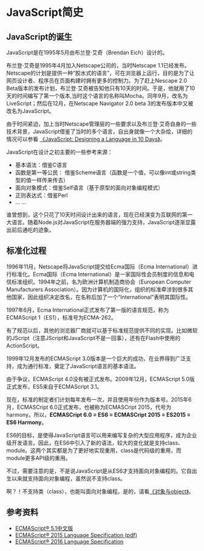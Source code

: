 # JavaScript简史

## JavaScript的诞生

JavaScript是在1995年5月由布兰登·艾奇（Brendan Eich）设计的。

布兰登·艾奇是1995年4月加入Netscape公司的，当时Netscape 1.1已经发布。Netscape的计划是提供一种“胶水式的语言”，可在浏览器上运行，目的是为了让网页设计者、程序员在页面构建时拥有更多的控制力。为了赶上Nescape 2.0 Beta版本的发布计划，布兰登·艾奇被告知他只有10天的时间。于是，他就用了10天的时间编写了第一个版本,当时这个语言的名称叫Mocha。同年9月，改名为LiveScript；然后在12月，在Netscape Navigator 2.0 beta 3的发布版本中又被改名为JavaScript。

由于时间紧迫，加上当时Netscape管理层的一些要求以及布兰登·艾奇自身的一些技术背景，JavaScript借鉴了当时的多个语言，自出身就像一个大杂烩，详细的情况可以参看 [《JavaScript: Designing a Language in 10 Days》](https://www.computer.org/csdl/mags/co/2012/02/mco2012020007.pdf)。

JavaScript在设计之初主要的一些参考来源：

- 基本语法：借鉴C语言
- 函数是第一等公民： 借鉴Scheme语言（函数是一个值，可以像int或string类型的值一样传来传去）
- 面向对象模式：借鉴Self语言（基于原型的面向对象编程模式）
- 正则表达式：借鉴Perl
- ... ...

谁曾想到，这个只花了10天时间设计出来的语言，现在已经演变为互联网的第一大语言。随着Node.js对JavaScript在服务器端的强力支持，JavaScript逐渐显露出前后通吃的迹象。


## 标准化过程

1996年11月，Netscape将JavaScript提交给Ecma国际（Ecma International）进行标准化。Ecma国际（Ecma International）是一家国际性会员制度的信息和电信标准组织。1994年之前，名为欧洲计算机制造商协会（European Computer Manufacturers Association）。因为计算机的国际化，组织的标准牵涉到很多其他国家，因此组织决定改名，在名称后加了一个“International”表明其国际性。

1997年6月，Ecma International正式发布了第一版的语言规范，称为ECMAScript 1（ES1），标准号为ECMA-262。

有了规范以后，其他的浏览器厂商就可以基于标准规范提供不同的实现。比如微软的JScript（注意JScript和JavaScript不是一回事），还有在Flash中使用的ActionScript。

1999年12月发布的ECMAScript 3.0版本是一个巨大的成功，在业界得到广泛支持，成为通行标准，奠定了JavaScript语言的基本语法。

由于争议，ECMAScript 4.0没有被正式发布。2009年12月，ECMAScript 5.0版正式发布，ES5来自于ECMAScript 3.1。

现在，标准的制定者们计划每年发布一次，并且使用年份作为版本号。2015年6月，ECMASCript 6.0正式发布，也被称为ECMASCript 2015，代号为harmony。所以，**ECMASCript 6.0 = ES6 = ECMASCript 2015 = ES2015 = ES6 Harmony**。

ES6的目标，是使得JavaScript语言可以用来编写复杂的大型应用程序，成为企业级开发语言。因此，在ES6中引入了新的语法，较大的变化就是支持class、module。这两个其实都是为了更好地实现重用，class是代码级的重用，而module更多API级的重用。

不过，需要注意的是，不是说JavaScript是从ES6才支持面向对象编程的。它自出生以来就支持面向对象编程，虽然说不支持class。

啊？！不支持类（class），也能叫面向对象编程。是的，请看[《对象与object》](object-and-object.md)。

## 参考资料

- [ECMAScript® 5.1中文版](http://lzw.me/pages/ecmascript/)
- [ECMAScript® 2015 Language Specification (pdf)](http://www.ecma-international.org/ecma-262/6.0/ECMA-262.pdf)
- [ECMAScript® 2016 Language Specification](http://www.ecma-international.org/ecma-262/7.0/index.html)

